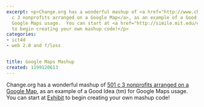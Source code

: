 ```yaml
---
excerpt: <p>Change.org has a wonderful mashup of <a href="http://www.change.org/my_change/map_local_nonprofits?state=DC&city=washington">501
  c 3 nonprofits arranged on a Google Map</a>, as an example of a Good Idea (tm) for
  Google Maps usage.  You can start at <a href="http://simile.mit.edu/exhibit/">Exhibit</a>
  to begin creating your own mashup code!</p>
categories:
- ict4d
- web 2.0 and f/loss


title: Google Maps Mashup
created: 1199120613
---
```

<p>Change.org has a wonderful mashup of <a href="http://www.change.org/my_change/map_local_nonprofits?state=DC&city=washington">501 c 3 nonprofits arranged on a Google Map</a>, as an example of a Good Idea (tm) for Google Maps usage.  You can start at <a href="http://simile.mit.edu/exhibit/">Exhibit</a> to begin creating your own mashup code!</p>
